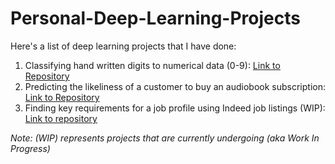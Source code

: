 # Personal-Deep-Learning-Projects

Here's a list of deep learning projects that I have done:

1) Classifying hand written digits to numerical data (0-9): [Link to Repository](https://github.com/yashdoshi247/MNIST)
2) Predicting the likeliness of a customer to buy an audiobook subscription: [Link to Repository](https://github.com/yashdoshi247/Audiobook_ML)
3) Finding key requirements for a job profile using Indeed job listings (WIP): [Link to repository](https://github.com/yashdoshi247/Indeed-Jobs)

*Note: (WIP) represents projects that are currently undergoing (aka Work In Progress)*
